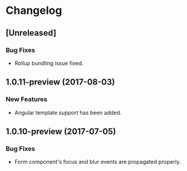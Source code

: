 # Changelog

## [Unreleased]

### Bug Fixes
- Rollup bundling issue fixed.

## 1.0.11-preview (2017-08-03)

### New Features
- Angular template support has been added.


## 1.0.10-preview (2017-07-05)

### Bug Fixes
- Form component's focus and blur events are propagated properly.